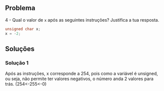 ﻿## Problema

4 - Qual o valor de `x` após as seguintes instruções? Justifica a tua
resposta.

```c
unsigned char x;
x = -2;
```

## Soluções

### Solução 1

Após as instruções, x corresponde a 254, pois como a variável é unsigned, ou seja, não permite ter valores negativos, o número anda 2 valores para trás. (254<-255<-0)

